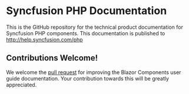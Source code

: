 # Syncfusion PHP Documentation

This is the GitHub repository for the technical product documentation for Syncfusion PHP components. This documentation is published to http://help.syncfusion.com/php

## Contributions Welcome!

We welcome the [pull request](https://docs.github.com/en/github/managing-files-in-a-repository/editing-files-in-another-users-repository) for improving the Blazor Components user guide documentation. Your contribution towards this will be greatly appreciated.
